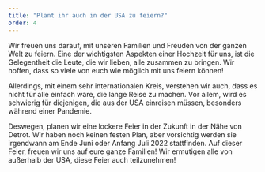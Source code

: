```yaml
---
title: "Plant ihr auch in der USA zu feiern?"
order: 4
---
```


Wir freuen uns darauf, mit unseren Familien und Freuden von der ganzen Welt zu feiern. Eine der wichtigsten Aspekten einer Hochzeit für uns, ist die Gelegentheit die Leute, die wir lieben, alle zusammen zu bringen. Wir hoffen, dass so viele von euch wie möglich mit uns feiern können!

Allerdings, mit einem sehr internationalen Kreis, verstehen wir auch, dass es nicht für alle einfach wäre, die lange Reise zu machen. Vor allem, wird es schwierig für diejenigen, die aus der USA einreisen müssen, besonders während einer Pandemie.

Deswegen, planen wir eine lockere Feier in der Zukunft in der Nähe von Detrot. Wir haben noch keinen festen Plan, aber vorsichtig werden sie irgendwann am Ende Juni oder Anfang Juli 2022 stattfinden. Auf dieser Feier, freuen wir uns auf eure ganze Familien! Wir ermutigen alle von außerhalb der USA, diese Feier auch teilzunehmen!
